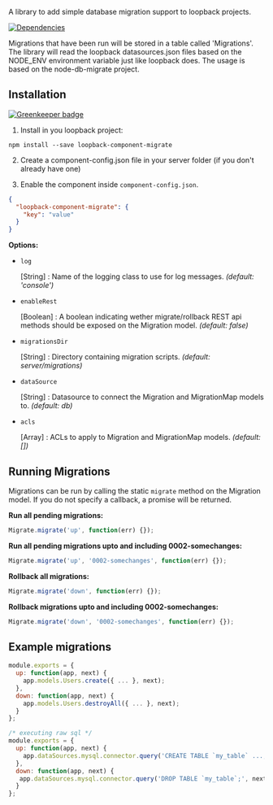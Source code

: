 A library to add simple database migration support to loopback projects.

[![Dependencies](http://img.shields.io/david/fullcube/loopback-component-migrate.svg?style=flat)](https://david-dm.org/fullcube/loopback-component-migrate)

Migrations that have been run will be stored in a table called 'Migrations'.
The library will read the loopback datasources.json files based on the NODE_ENV environment variable just like loopback does.
The usage is based on the node-db-migrate project.

## Installation

[![Greenkeeper badge](https://badges.greenkeeper.io/fullcube/loopback-component-migrate.svg)](https://greenkeeper.io/)

1. Install in you loopback project:

  `npm install --save loopback-component-migrate`

2. Create a component-config.json file in your server folder (if you don't already have one)

3. Enable the component inside `component-config.json`.

  ```json
  {
    "loopback-component-migrate": {
      "key": "value"
    }
  }
  ```

**Options:**

- `log`

  [String] : Name of the logging class to use for log messages. *(default: 'console')*

- `enableRest`

  [Boolean] : A boolean indicating wether migrate/rollback REST api methods should be exposed on the Migration model. *(default: false)*

- `migrationsDir`

  [String] : Directory containing migration scripts. *(default: server/migrations)*

- `dataSource`

  [String] : Datasource to connect the Migration and MigrationMap models to. *(default: db)*

- `acls`

  [Array] : ACLs to apply to Migration and MigrationMap models. *(default: [])*


## Running Migrations

Migrations can be run by calling the static `migrate` method on the Migration model. If you do not specify a callback, a promise will be returned.

**Run all pending migrations:**
```javascript
Migrate.migrate('up', function(err) {});
```

**Run all pending migrations upto and including 0002-somechanges:**
```javascript
Migrate.migrate('up', '0002-somechanges', function(err) {});
```

**Rollback all migrations:**
```javascript
Migrate.migrate('down', function(err) {});
```

**Rollback migrations upto and including 0002-somechanges:**
```javascript
Migrate.migrate('down', '0002-somechanges', function(err) {});
```

## Example migrations
```javascript
module.exports = {
  up: function(app, next) {
    app.models.Users.create({ ... }, next);
  },
  down: function(app, next) {
    app.models.Users.destroyAll({ ... }, next);
  }
};
```

```javascript
/* executing raw sql */
module.exports = {
  up: function(app, next) {
    app.dataSources.mysql.connector.query('CREATE TABLE `my_table` ...;', next);
  },
  down: function(app, next) {
   app.dataSources.mysql.connector.query('DROP TABLE `my_table`;', next);
  }
};
```
